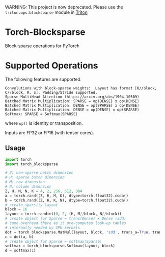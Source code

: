 WARNING: This project is now deprecated. Please use the `triton.ops.blocksparse` module in [Triton](https://github.com/ptillet/triton)

# Torch-Blocksparse

Block-sparse operations for PyTorch

# Supported Operations

The following features are supported:
```
Convolutions with block-sparse weights:  Layout has format [K//block, C//block, R, S]. Padding/Stride supported.
Sparse MultiHead Attention (https://arxiv.org/abs/1904.10509)
Batched Matrix Multiplication: SPARSE = op(DENSE) x op(DENSE)
Batched Matrix Multiplication: DENSE = op(SPARSE) x op(DENSE)
Batched Matrix Multiplication: DENSE = op(DENSE) x op(SPARSE)
Softmax: SPARSE = Softmax(SPARSE)
```
where `op()` is identity or transposition.

Inputs are FP32 or FP16 (with tensor cores).


## Usage

```python
import torch
import torch_blocksparse

# Z: non-sparse batch dimension
# H: sparse batch dimension
# M: row dimension
# N: column dimension
Z, H, M, N, K = 4, 2, 256, 512, 384
a = torch.rand((Z, H, M, K), dtype=torch.float32).cuda()
b = torch.rand((Z, H, K, N), dtype=torch.float32).cuda()
# create sparsity layout
block = 16
layout = torch.randint(0, 2, (H, M//block, N//block))
# create object for Sparse = trans(Dense) x Dense (sdd)
# some overhead there as it pre-computes look-up tables 
# internally needed by GPU kernels
dot = torch_blocksparse.MatMul(layout, block, 'sdd', trans_a=True, trans_b=False)
c = dot(a, b)
# create object for Sparse = softmax(Sparse)
softmax = torch_blocksparse.Softmax(layout, block)
d = softmax(c)
```